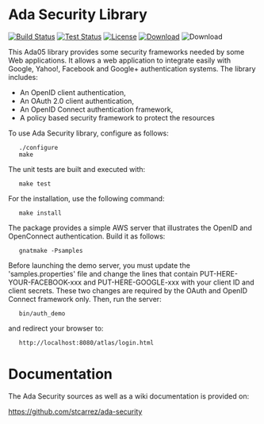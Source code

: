 # Ada Security Library

[![Build Status](https://img.shields.io/jenkins/s/http/jenkins.vacs.fr/Ada-Security.svg)](http://jenkins.vacs.fr/job/Ada-Security/)
[![Test Status](https://img.shields.io/jenkins/t/http/jenkins.vacs.fr/Ada-Security.svg)](http://jenkins.vacs.fr/job/Ada-Security/)
[![License](http://img.shields.io/badge/license-APACHE2-blue.svg)](LICENSE)
[![Download](https://img.shields.io/badge/download-1.1.0-brightgreen.svg)](http://download.vacs.fr/ada-security/ada-security-1.1.0.tar.gz)
![Download](https://img.shields.io/github/commits-since/stcarrez/ada-security/1.1.1.svg)

This Ada05 library provides some security frameworks needed by some Web applications.
It allows a web application to integrate easily with Google, Yahoo!, Facebook and
Google+ authentication systems.
The library includes:

* An OpenID client authentication,
* An OAuth 2.0 client authentication,
* An OpenID Connect authentication framework,
* A policy based security framework to protect the resources

To use Ada Security library, configure as follows:
```
   ./configure
   make
```
The unit tests are built and executed with:
```
   make test
```
For the installation, use the following command:
```
   make install
```
The package provides a simple AWS server that illustrates the OpenID and OpenConnect
authentication.  Build it as follows:
```
   gnatmake -Psamples
```
Before launching the demo server, you must update the 'samples.properties' file
and change the lines that contain PUT-HERE-YOUR-FACEBOOK-xxx and
PUT-HERE-GOOGLE-xxx with your client ID and client secrets.  These two changes
are required by the OAuth and OpenID Connect framework only.
Then, run the server:
```
   bin/auth_demo
```
and redirect your browser to:
```
   http://localhost:8080/atlas/login.html
```
# Documentation

The Ada Security sources as well as a wiki documentation is provided on:

   https://github.com/stcarrez/ada-security
